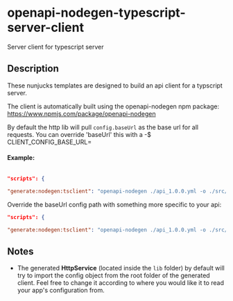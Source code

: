 
# openapi-nodegen-typescript-server-client

Server client for typescript server

  

## Description

These nunjucks templates are designed to build an api client for a typscript server.

The client is automatically built using the openapi-nodegen npm package: https://www.npmjs.com/package/openapi-nodegen

By default the http lib will pull `config.baseUrl` as the base url for all requests. You can override 'baseUrl' this with a -$ CLIENT_CONFIG_BASE_URL=<path>

#### Example:
```json

"scripts": {

"generate:nodegen:tsclient": "openapi-nodegen ./api_1.0.0.yml -o ./src/services/client -t https://github.com/acrontum/openapi-nodegen-typescript-server-client.git",

```
Override the baseUrl config path with something more specific to your api:
```json
"scripts": {

"generate:nodegen:tsclient": "openapi-nodegen ./api_1.0.0.yml -o ./src/services/client -t https://github.com/acrontum/openapi-nodegen-typescript-server-client.git -$ CLIENT_CONFIG_BASE_URL=imageServer.baseUrl",

```


## Notes
* The generated **HttpService** (located inside the `lib` folder) by default will try to import the config object from the root folder of the generated client. Feel free to change it according to where you would like it to read your app's configuration from.
